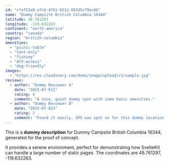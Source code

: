 ```yaml
---
id: "cfaf53a9-a7c6-4741-b512-682d5c79ec6b"
name: "Dummy Campsite British Columbia 16344"
latitude: 48.761297
longitude: -119.632263
continent: "north-america"
country: "canada"
region: "british-columbia"
amenities:
  - "picnic-table"
  - "tent-only"
  - "fishing"
  - "ATV-access"
  - "dog-friendly"
images:
  - "https://res.cloudinary.com/demo/image/upload/v1/sample.jpg"
reviews:
  - author: "Dummy Reviewer A"
    date: "2025-07-011"
    rating: 4
    comment: "A nice, quiet dummy spot with some basic amenities."
  - author: "Dummy Reviewer B"
    date: "2025-07-023"
    rating: 3
    comment: "Found it easily. GPS was spot on for this dummy location."
---
```


This is a **dummy description** for Dummy Campsite British Columbia 16344, generated for the proof of concept.

It provides a serene environment, perfect for demonstrating how SvelteKit can handle a large number of static pages. The coordinates are 48.761297, -119.632263.
